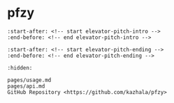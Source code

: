 # pfzy

```{include} ../README.md
:start-after: <!-- start elevator-pitch-intro -->
:end-before: <!-- end elevator-pitch-intro -->
```

```{include} ../README.md
:start-after: <!-- start elevator-pitch-ending -->
:end-before: <!-- end elevator-pitch-ending -->
```

```{toctree}
:hidden:

pages/usage.md
pages/api.md
GitHub Repository <https://github.com/kazhala/pfzy>
```
